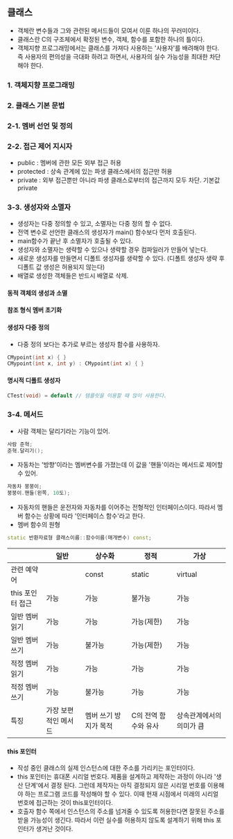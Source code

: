 ## 클래스
- 객체란 변수들과 그와 관련된 메서드들이 모여서 이룬 하나의 꾸러미이다.
- 클래스란 C의 구조체에서 확정된 변수, 객체, 함수를 포함한 하나의 틀이다.
- 객체지향 프로그래밍에서는 클래스를 가져다 사용하는 '사용자'를 배려해야 한다. 즉 사용자의 편의성을 극대화 하려고 하면서, 사용자의 실수 가능성을 최대한 차단해야 한다.

### 1. 객체지향 프로그래밍
### 2. 클래스 기본 문법
### 2-1. 멤버 선언 및 정의
### 2-2. 접근 제어 지시자
- public : 멤버에 관한 모든 외부 접근 허용
- protected : 상속 관계에 있는 파생 클래스에서의 접근만 허용
- private : 외부 접근뿐만 아니라 파생 클래스로부터의 접근까지 모두 차단. 기본값 private
### 3-3. 생성자와 소멸자
- 생성자는 다중 정의할 수 있고, 소멸자는 다중 정의 할 수 없다.
- 전역 변수로 선언한 클래스의 생성자가 main() 함수보다 먼저 호출된다.
- main함수가 끝난 후 소멸자가 호출될 수 있다.
- 생성자와 소멸자는 생략할 수 있으나 생략할 경우 컴파일러가 만들어 넣는다.
- 새로운 생성자를 만들면서 디폴트 생성자를 생략할 수 있다. (디폴트 생성자 생략 후 디폴트 값 생성은 허용되지 않는다)
- 배열로 생성한 객체들은 반드시 배열로 삭제.
#### 동적 객체의 생성과 소멸
#### 참조 형식 멤버 초기화
#### 생성자 다중 정의
- 다중 정의 보다는 추가로 부르는 생성자 함수를 사용하자.
```c++ 
CMypoint(int x) { }
CMypoint(int x, int y) : CMypoint(int x) { }
```
#### 명시적 디폴트 생성자
```c++
CTest(void) = default // 템플릿을 이용할 때 많이 사용한다.
```
### 3-4. 메서드
- 사람 객체는 달리기라는 기능이 있어.
```c++
사람 준혁;
준혁.달리기();
```
- 자동차는 '방향'이라는 멤버변수를 가졌는데 이 값을 '핸들'이라는 메서드로 제어할 수 있어.
```c++
자동차 붕붕이;
붕붕이.핸들(왼쪽, 10도);
```
- 자동차의 핸들은 운전자와 자동차를 이어주는 전형적인 인터페이스이다. 따라서 멤버 함수는 상황에 따라 '인터페이스 함수'라고 한다.
- 멤버 함수의 원형
```c++
static 반환자료형 클래스이름::함수이름(매개변수) const;
```

|                  | 일반                 | 상수화                | 정적                 | 가상                     |
|------------------|----------------------|-----------------------|----------------------|--------------------------|
| 관련 예약어      |                      | const                 | static               | virtual                  |
| this 포인터 접근 | 가능                 | 가능                  | 불가능               | 가능                     |
| 일반 멤버 읽기   | 가능                 | 가능                  | 가능(제한)           | 가능                     |
| 일반 멤버 쓰기   | 가능                 | 불가능                | 가능(제한)           | 가능                     |
| 적정 멤버 읽기   | 가능                 | 가능                  | 가능                 | 가능                     |
| 적정 멤버 쓰기   | 가능                 | 불가능                | 가능                 | 가능                     |
| 특징             | 가장 보편적인 메서드 | 멤버 쓰기 방지가 목적 | C의 전역 함수와 유사 | 상속관계에서의 의미가 큼 |
#### this 포인터
- 작성 중인 클래스의 실제 인스턴스에 대한 주소를 가리키는 포인터이다.
- this 포인터는 휴대폰 시리얼 번호다. 제품을 설계하고 제작하는 과정이 아니라 '생산 단계'에서 결정 된다. 그런데 제작자는 아직 결정되지 않은 시리얼 번호를 이용해야 하는 프로그램 코드를 작성해야 할 수 있다. 이때 현재 시점에서 미래의 시리얼 번호에 접근하는 것이 this포인터이다.
- 호출자 함수 쪽에서 인스턴스의 주소를 넘겨줄 수 있도록 허용한다면 잘못된 주소를 받을 가능성이 생긴다. 따라서 이런 실수를 허용하지 않도록 설계하기 위해 this 포인터가 생겨난 것이다.
